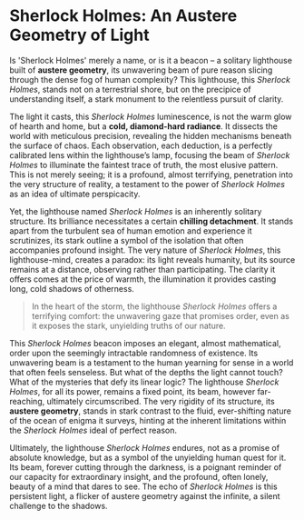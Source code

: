# Sherlock Holmes: An Austere Geometry of Light

Is 'Sherlock Holmes' merely a name, or is it a beacon – a solitary lighthouse built of **austere geometry**, its unwavering beam of pure reason slicing through the dense fog of human complexity? This lighthouse, this *Sherlock Holmes*, stands not on a terrestrial shore, but on the precipice of understanding itself, a stark monument to the relentless pursuit of clarity.

The light it casts, this *Sherlock Holmes* luminescence, is not the warm glow of hearth and home, but a **cold, diamond-hard radiance**. It dissects the world with meticulous precision, revealing the hidden mechanisms beneath the surface of chaos. Each observation, each deduction, is a perfectly calibrated lens within the lighthouse’s lamp, focusing the beam of *Sherlock Holmes* to illuminate the faintest trace of truth, the most elusive pattern. This is not merely seeing; it is a profound, almost terrifying, penetration into the very structure of reality, a testament to the power of *Sherlock Holmes* as an idea of ultimate perspicacity.

Yet, the lighthouse named *Sherlock Holmes* is an inherently solitary structure. Its brilliance necessitates a certain **chilling detachment**. It stands apart from the turbulent sea of human emotion and experience it scrutinizes, its stark outline a symbol of the isolation that often accompanies profound insight. The very nature of *Sherlock Holmes*, this lighthouse-mind, creates a paradox: its light reveals humanity, but its source remains at a distance, observing rather than participating. The clarity it offers comes at the price of warmth, the illumination it provides casting long, cold shadows of otherness.

> In the heart of the storm, the lighthouse *Sherlock Holmes* offers a terrifying comfort: the unwavering gaze that promises order, even as it exposes the stark, unyielding truths of our nature.

This *Sherlock Holmes* beacon imposes an elegant, almost mathematical, order upon the seemingly intractable randomness of existence. Its unwavering beam is a testament to the human yearning for sense in a world that often feels senseless. But what of the depths the light cannot touch? What of the mysteries that defy its linear logic? The lighthouse *Sherlock Holmes*, for all its power, remains a fixed point, its beam, however far-reaching, ultimately circumscribed. The very rigidity of its structure, its **austere geometry**, stands in stark contrast to the fluid, ever-shifting nature of the ocean of enigma it surveys, hinting at the inherent limitations within the *Sherlock Holmes* ideal of perfect reason.

Ultimately, the lighthouse *Sherlock Holmes* endures, not as a promise of absolute knowledge, but as a symbol of the unyielding human quest for it. Its beam, forever cutting through the darkness, is a poignant reminder of our capacity for extraordinary insight, and the profound, often lonely, beauty of a mind that dares to see. The echo of *Sherlock Holmes* is this persistent light, a flicker of austere geometry against the infinite, a silent challenge to the shadows.